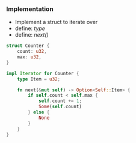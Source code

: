 ### Implementation
- Implement a struct to iterate over
- define: *type*
- define: *next()*

```Rust
struct Counter {
    count: u32,
    max: u32,
}
```

```Rust
impl Iterator for Counter {
    type Item = u32;

    fn next(&mut self) -> Option<Self::Item> {
        if self.count < self.max {
            self.count += 1;
            Some(self.count)
        } else {
            None
        }
    }
}

```